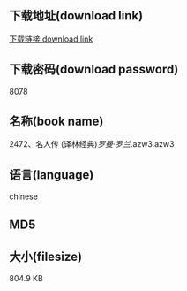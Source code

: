 ## 下载地址(download link)
[下载链接 download link](https://voluble-croquembouche-d321dc.netlify.app/?s=2472%E3%80%81%E5%90%8D%E4%BA%BA%E4%BC%A0+%28%E8%AF%91%E6%9E%97%E7%BB%8F%E5%85%B8%29_%E7%BD%97%E6%9B%BC%C2%B7%E7%BD%97%E5%85%B0_.azw3)

## 下载密码(download password)
8078

## 名称(book name)
2472、名人传 (译林经典)_罗曼·罗兰_.azw3.azw3

## 语言(language)
chinese

## MD5


## 大小(filesize)
804.9 KB
